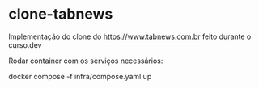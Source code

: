 # clone-tabnews

Implementação do clone do https://www.tabnews.com.br feito durante o curso.dev

Rodar container com os serviços necessários:

docker compose -f infra/compose.yaml up
